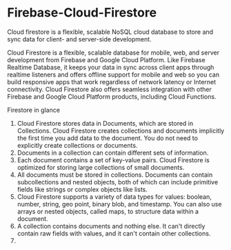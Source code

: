 # Firebase-Cloud-Firestore
Cloud firestore is a flexible, scalable NoSQL cloud database to store and sync data for client- and server-side development.

Cloud Firestore is a flexible, scalable database for mobile, web, and server development from Firebase and Google Cloud Platform. Like Firebase Realtime Database, it keeps your data in sync across client apps through realtime listeners and offers offline support for mobile and web so you can build responsive apps that work regardless of network latency or Internet connectivity. Cloud Firestore also offers seamless integration with other Firebase and Google Cloud Platform products, including Cloud Functions.

Firestore in glance
1. Cloud Firestore stores data in Documents, which are stored in Collections. Cloud Firestore creates collections and documents              implicitly the first time you add data to the document. You do not need to explicitly create collections or documents. 
2. Documents in a collection can contain different sets of information.
3. Each document contains a set of key-value pairs. Cloud Firestore is optimized for storing large collections of small documents.
4. All documents must be stored in collections. Documents can contain subcollections and nested objects, both of which can include primitive fields like strings or complex objects like lists.
5. Cloud Firestore supports a variety of data types for values: boolean, number, string, geo point, binary blob, and timestamp. You can also use arrays or nested objects, called maps, to structure data within a document.
6. A collection contains documents and nothing else. It can't directly contain raw fields with values, and it can't contain other collections.
7. 
